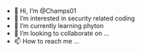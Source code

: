 - 👋 Hi, I’m @Champs01
- 👀 I’m interested in security related coding 
- 🌱 I’m currently learning phyton 
- 💞️ I’m looking to collaborate on ...
- 📫 How to reach me ...

<!---
Champs01/Champs01 is a ✨ special ✨ repository because its `README.md` (this file) appears on your GitHub profile.
You can click the Preview link to take a look at your changes.
--->
